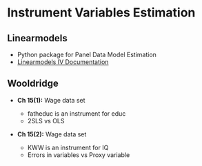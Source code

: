 # Instrument Variables Estimation

## Linearmodels
- Python package for Panel Data Model Estimation
- [Linearmodels IV Documentation](https://bashtage.github.io/linearmodels/iv/index.html)

## Wooldridge
- **Ch 15(1):** Wage data set
  + fatheduc is an instrument for educ
  + 2SLS vs OLS
 
- **Ch 15(2):** Wage data set
  + KWW is an instrument for IQ
  + Errors in variables vs Proxy variable
